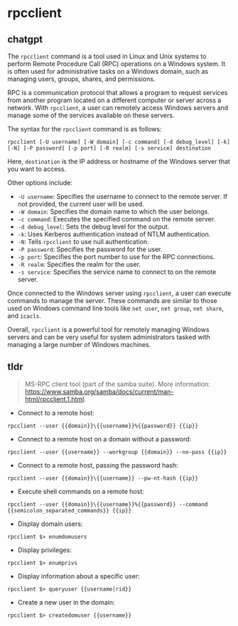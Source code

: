 # rpcclient 
## chatgpt 
The `rpcclient` command is a tool used in Linux and Unix systems to perform Remote Procedure Call (RPC) operations on a Windows system. It is often used for administrative tasks on a Windows domain, such as managing users, groups, shares, and permissions.

RPC is a communication protocol that allows a program to request services from another program located on a different computer or server across a network. With `rpcclient`, a user can remotely access Windows servers and manage some of the services available on these servers.

The syntax for the `rpcclient` command is as follows:

```
rpcclient [-U username] [-W domain] [-c command] [-d debug_level] [-k] [-N] [-P password] [-p port] [-R realm] [-s service] destination
```

Here, `destination` is the IP address or hostname of the Windows server that you want to access.

Other options include:

- `-U username`: Specifies the username to connect to the remote server. If not provided, the current user will be used.
- `-W domain`: Specifies the domain name to which the user belongs.
- `-c command`: Executes the specified command on the remote server.
- `-d debug_level`: Sets the debug level for the output.
- `-k`: Uses Kerberos authentication instead of NTLM authentication.
- `-N`: Tells `rpcclient` to use null authentication.
- `-P password`: Specifies the password for the user.
- `-p port`: Specifies the port number to use for the RPC connections.
- `-R realm`: Specifies the realm for the user.
- `-s service`: Specifies the service name to connect to on the remote server.

Once connected to the Windows server using `rpcclient`, a user can execute commands to manage the server. These commands are similar to those used on Windows command line tools like `net user`, `net group`, `net share`, and `icacls`.

Overall, `rpcclient` is a powerful tool for remotely managing Windows servers and can be very useful for system administrators tasked with managing a large number of Windows machines. 

## tldr 
 
> MS-RPC client tool (part of the samba suite).
> More information: <https://www.samba.org/samba/docs/current/man-html/rpcclient.1.html>.

- Connect to a remote host:

`rpcclient --user {{domain}}\{{username}}%{{password}} {{ip}}`

- Connect to a remote host on a domain without a password:

`rpcclient --user {{username}} --workgroup {{domain}} --no-pass {{ip}}`

- Connect to a remote host, passing the password hash:

`rpcclient --user {{domain}}\{{username}} --pw-nt-hash {{ip}}`

- Execute shell commands on a remote host:

`rpcclient --user {{domain}}\{{username}}%{{password}} --command {{semicolon_separated_commands}} {{ip}}`

- Display domain users:

`rpcclient $> enumdomusers`

- Display privileges:

`rpcclient $> enumprivs`

- Display information about a specific user:

`rpcclient $> queryuser {{username|rid}}`

- Create a new user in the domain:

`rpcclient $> createdomuser {{username}}`
